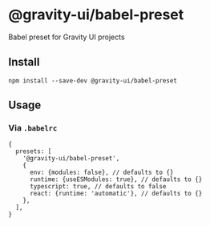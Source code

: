 # @gravity-ui/babel-preset

Babel preset for Gravity UI projects

## Install

```
npm install --save-dev @gravity-ui/babel-preset
```

## Usage

### Via `.babelrc`

```json5
{
  presets: [
    '@gravity-ui/babel-preset',
    {
      env: {modules: false}, // defaults to {}
      runtime: {useESModules: true}, // defaults to {}
      typescript: true, // defaults to false
      react: {runtime: 'automatic'}, // defaults to {}
    },
  ],
}
```
